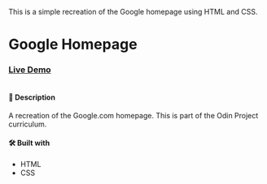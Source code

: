 This is a simple recreation of the Google homepage using HTML and CSS.

# Google Homepage

### [Live Demo](https://danmenjivar.github.io/google-homepage/)

![]()

#### 📝 Description
A recreation of the Google.com homepage. This is part of the Odin Project curriculum. 

#### 🛠️ Built with 
 * HTML
 * CSS
 
